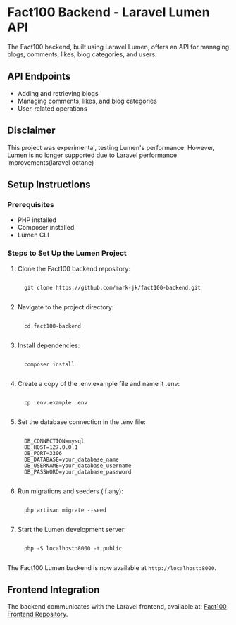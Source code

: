 <!DOCTYPE html>
<html>

<body>

<h1>Fact100 Backend - Laravel Lumen API</h1>

<p>The Fact100 backend, built using Laravel Lumen, offers an API for managing blogs, comments, likes, blog categories, and users.</p>

<h2>API Endpoints</h2>
<ul>
  <li>Adding and retrieving blogs</li>
  <li>Managing comments, likes, and blog categories</li>
  <li>User-related operations</li>
</ul>

<h2>Disclaimer</h2>
<p>This project was experimental, testing Lumen's performance. However, Lumen is no longer supported due to Laravel performance improvements(laravel octane)</p>

<h2>Setup Instructions</h2>

<h3>Prerequisites</h3>
<ul>
  <li>PHP installed</li>
  <li>Composer installed</li>
  <li>Lumen CLI</li>
</ul>

<h3>Steps to Set Up the Lumen Project</h3>
<ol>
  <li>Clone the Fact100 backend repository:</li>
  <pre><code>
  git clone https://github.com/mark-jk/fact100-backend.git
  </code></pre>

  <li>Navigate to the project directory:</li>
  <pre><code>
  cd fact100-backend
  </code></pre>

  <li>Install dependencies:</li>
  <pre><code>
  composer install
  </code></pre>

  <li>Create a copy of the .env.example file and name it .env:</li>
  <pre><code>
  cp .env.example .env
  </code></pre>

  <li>Set the database connection in the .env file:</li>
  <pre><code>
  DB_CONNECTION=mysql
  DB_HOST=127.0.0.1
  DB_PORT=3306
  DB_DATABASE=your_database_name
  DB_USERNAME=your_database_username
  DB_PASSWORD=your_database_password
  </code></pre>

  <li>Run migrations and seeders (if any):</li>
  <pre><code>
  php artisan migrate --seed
  </code></pre>

  <li>Start the Lumen development server:</li>
  <pre><code>
  php -S localhost:8000 -t public
  </code></pre>
</ol>

<p>The Fact100 Lumen backend is now available at <code>http://localhost:8000</code>.</p>

<h2>Frontend Integration</h2>
<p>The backend communicates with the Laravel frontend, available at: <a href="https://github.com/mark-judah/fact100-frontend" target="_blank">Fact100 Frontend Repository</a>.</p>
</body>
</html>
